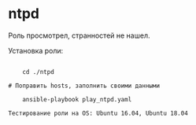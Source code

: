 # ntpd
Роль просмотрел, странностей не нашел.

Установка роли:

``` git clone https://github.com/kormachevs/ntpd.git

    cd ./ntpd

# Поправить hosts, заполнить своими данными

    ansible-playbook play_ntpd.yaml

Тестирование роли на OS: Ubuntu 16.04, Ubuntu 18.04
